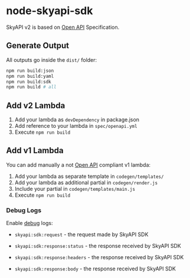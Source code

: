
# node-skyapi-sdk

SkyAPI v2 is based on [Open API] Specification.


## Generate Output

All outputs go inside the `dist/` folder:

```bash
npm run build:json
npm run build:yaml
npm run build:sdk
npm run build # all
```


## Add v2 Lambda

1. Add your lambda as `devDependency` in package.json
2. Add reference to your lambda in `spec/openapi.yml`
3. Execute `npm run build`


## Add v1 Lambda

You can add manually a not [Open API] compliant v1 lambda:

1. Add your lambda as separate template in `codegen/templates/`
2. Add your lambda as additional partial in `codegen/render.js`
3. Include your partial in `codegen/templates/main.js`
4. Execute `npm run build`

### Debug Logs

Enable [debug] logs:

- `skyapi:sdk:request` - the request made by SkyAPI SDK
- `skyapi:sdk:response:status` - the response received by SkyAPI SDK
- `skyapi:sdk:response:headers` - the response received by SkyAPI SDK
- `skyapi:sdk:response:body` - the response received by SkyAPI SDK


  [Open API]: https://swagger.io/specification/
  [debug]: https://www.npmjs.com/package/debug
